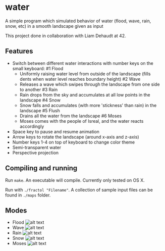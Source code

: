 # water
A simple program which simulated behavior of water (flood, wave, rain, snow, etc) in a smooth landscape given as input

This project done in collaboration with Liam Dehaudt at 42.

## Features
* Switch between different water interactions with number keys on the small keyboard:
  #1 Flood
    - Uniformly raising water level from outside of the landscape (fills dents when water level reaches boundary height)
  #2 Wave
    - Releases a wave which swipes through the landscape from one side to another
  #3 Rain
    - Rain drops from the sky and accumulates at all low points in the landscape
  #4 Snow
    - Snow falls and accumulates (with more 'stickness' than rain) in the landscape
  #5 Flush
    - Drains all the water from the landscape
  #6 Moses
    - Moses comes with the people of Isreal, and the water reacts accordingly
* Space key to pause and resume animation
* Arrow keys to rotate the landscape (around x-axis and z-axis)
* Number keys 1-4 on top of keyboard to change color theme
* Semi-transparent water
* Perspective projection

## Compiling and running
Run `make`. An executable will compile. Currently only tested on OS X.

Run with `./fractol "Filename"`. A collection of sample input files can be found in `./maps` folder.

## Modes
* Flood
![alt text](https://github.com/conanwu777/water/blob/master/1.png)
* Wave
![alt text](https://github.com/conanwu777/water/blob/master/2.png)
* Rain
![alt text](https://github.com/conanwu777/water/blob/master/3.png)
* Snow
![alt text](https://github.com/conanwu777/water/blob/master/4.png)
* Moses
![alt text](https://github.com/conanwu777/water/blob/master/5.png)
